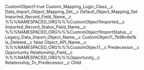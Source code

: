 <?xml version="1.0" encoding="UTF-8"?>
<CustomMetadata xmlns="http://soap.sforce.com/2006/04/metadata" xmlns:xsi="http://www.w3.org/2001/XMLSchema-instance" xmlns:xsd="http://www.w3.org/2001/XMLSchema">
    <label>CustomObject1</label>
    <protected>true</protected>
    <values>
        <field>Custom_Mapping_Logic_Class__c</field>
        <value xsi:nil="true"/>
    </values>
    <values>
        <field>Data_Import_Object_Mapping_Set__c</field>
        <value xsi:type="xsd:string">Default_Object_Mapping_Set</value>
    </values>
    <values>
        <field>Imported_Record_Field_Name__c</field>
        <value xsi:type="xsd:string">%%%NAMESPACED_ORG%%%CustomObject1Imported__c</value>
    </values>
    <values>
        <field>Imported_Record_Status_Field_Name__c</field>
        <value xsi:type="xsd:string">%%%NAMESPACED_ORG%%%CustomObject1ImportStatus__c</value>
    </values>
    <values>
        <field>Legacy_Data_Import_Object_Name__c</field>
        <value xsi:type="xsd:string">CustomObject1_7b96c6e1b</value>
    </values>
    <values>
        <field>Is_Deleted__c</field>
        <value xsi:type="xsd:boolean">false</value>
    </values>
    <values>
        <field>Object_API_Name__c</field>
        <value xsi:type="xsd:string">%%%NAMESPACED_ORG%%%CustomObject1__c</value>
    </values>
    <values>
        <field>Predecessor__c</field>
        <value xsi:type="xsd:string">Opportunity</value>
    </values>
    <values>
        <field>Relationship_Field__c</field>
        <value xsi:type="xsd:string">%%%NAMESPACED_ORG%%%Opportunity__c</value>
    </values>
    <values>
        <field>Relationship_To_Predecessor__c</field>
        <value xsi:type="xsd:string">Child</value>
    </values>
</CustomMetadata>
